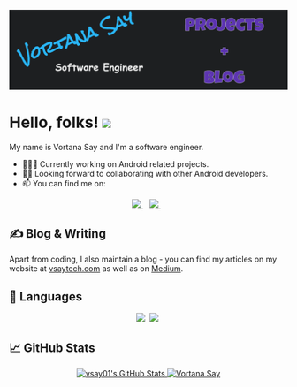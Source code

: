 [![Header](https://github.com/vsay01/vsay01/blob/main/readme_header.gif?raw=true "Header")](https://vsaytech.com/)

# Hello, folks! <img src="https://media.giphy.com/media/hvRJCLFzcasrR4ia7z/giphy.gif" width="30px">

My name is Vortana Say and I'm a software engineer. 
- 👨🏾‍💻 Currently working on Android related projects.
- ✌🏾 Looking forward to collaborating with other Android developers.
- 📫 You can find me on:

 <p align="center"> 
 <a href="https://twitter.com/vortana">
    <img src="https://img.shields.io/badge/Twitter-1DA1F2?style=for-the-badge&logo=twitter&logoColor=white" />    
  </a>&nbsp;&nbsp;
 <a href="https://www.linkedin.com/in/vortanasay">
    <img src="https://img.shields.io/badge/linkedin-%230077B5.svg?&style=for-the-badge&logo=linkedin&logoColor=white" />
  </a>&nbsp;&nbsp;
 </p>

## &#x270d; Blog & Writing

Apart from coding, I also maintain a blog - you can find my articles on my website at [vsaytech.com](https://www.vsaytech.com/) as well as on [Medium](https://medium.com/@sayvortana.itc).

## :blue_book: Languages
<p align="center">
<img  src="https://img.shields.io/badge/Kotlin-8382E3?style=for-the-badge&logo=kotlin&logoColor=white">&nbsp;
<img  src="https://img.shields.io/badge/Java-E56F08?style=for-the-badge&logo=go&logoColor=white">&nbsp;
</p>

## &#x1f4c8; GitHub Stats

<p align="center"> 
      <a href="https://awesome-github-stats.azurewebsites.net/index.html??cardType=level&theme=ayu-mirage">    <img  alt="vsay01's GitHub Stats" src="https://awesome-github-stats.azurewebsites.net/user-stats/vsay01?cardType=level&theme=ayu-mirage"/>
    <img src="https://github-readme-stats.vercel.app/api/top-langs/?username=vsay01&hide=html&langs_count=8&layout=compact&theme=dark" alt="Vortana Say" />
 </p>
